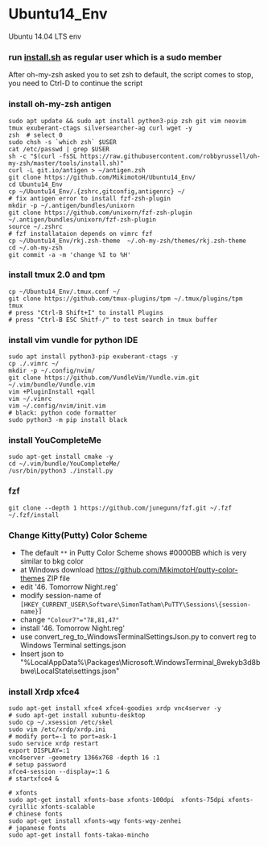 # Ubuntu14_Env
Ubuntu 14.04 LTS env

### run [install.sh](install.sh) as regular user which is a sudo member
After oh-my-zsh asked you to set zsh to default, the script comes to stop, you need to Ctrl-D to continue the script

### install oh-my-zsh antigen
```
sudo apt update && sudo apt install python3-pip zsh git vim neovim tmux exuberant-ctags silversearcher-ag curl wget -y
zsh  # select 0
sudo chsh -s `which zsh` $USER
cat /etc/passwd | grep $USER
sh -c "$(curl -fsSL https://raw.githubusercontent.com/robbyrussell/oh-my-zsh/master/tools/install.sh)"
curl -L git.io/antigen > ~/antigen.zsh
git clone https://github.com/MikimotoH/Ubuntu14_Env/
cd Ubuntu14_Env
cp ~/Ubuntu14_Env/.{zshrc,gitconfig,antigenrc} ~/
# fix antigen error to install fzf-zsh-plugin
mkdir -p ~/.antigen/bundles/unixorn
git clone https://github.com/unixorn/fzf-zsh-plugin ~/.antigen/bundles/unixorn/fzf-zsh-plugin
source ~/.zshrc
# fzf installataion depends on vimrc fzf  
cp ~/Ubuntu14_Env/rkj.zsh-theme  ~/.oh-my-zsh/themes/rkj.zsh-theme
cd ~/.oh-my-zsh
git commit -a -m 'change %I to %H'
```

### install tmux 2.0 and tpm
```
cp ~/Ubuntu14_Env/.tmux.conf ~/
git clone https://github.com/tmux-plugins/tpm ~/.tmux/plugins/tpm
tmux
# press "Ctrl-B Shift+I" to install Plugins
# press "Ctrl-B ESC Shitf-/" to test search in tmux buffer
```

### install vim vundle for python IDE 
```
sudo apt install python3-pip exuberant-ctags -y
cp ./.vimrc ~/
mkdir -p ~/.config/nvim/
git clone https://github.com/VundleVim/Vundle.vim.git ~/.vim/bundle/Vundle.vim
vim +PluginInstall +qall
vim ~/.vimrc
vim ~/.config/nvim/init.vim
# black: python code formatter
sudo python3 -m pip install black
```

### install YouCompleteMe
```
sudo apt-get install cmake -y
cd ~/.vim/bundle/YouCompleteMe/
/usr/bin/python3 ./install.py
```

### fzf
```
git clone --depth 1 https://github.com/junegunn/fzf.git ~/.fzf
~/.fzf/install

```

### Change Kitty(Putty) Color Scheme

- The default `**` in Putty Color Scheme shows #0000BB which is very similar to bkg color
- at Windows download https://github.com/MikimotoH/putty-color-themes ZIP file
- edit '46. Tomorrow Night.reg'
- modify session-name of `[HKEY_CURRENT_USER\Software\SimonTatham\PuTTY\Sessions\{session-name}]` 
- change `"Colour7"="78,81,47"`
- install '46. Tomorrow Night.reg'
- use convert_reg_to_WindowsTerminalSettingsJson.py to convert reg to Windows Terminal settings.json
- Insert json to "%LocalAppData%\Packages\Microsoft.WindowsTerminal_8wekyb3d8bbwe\LocalState\settings.json"



### install Xrdp xfce4
```
sudo apt-get install xfce4 xfce4-goodies xrdp vnc4server -y
# sudo apt-get install xubuntu-desktop
sudo cp ~/.xsession /etc/skel
sudo vim /etc/xrdp/xrdp.ini
# modify port=-1 to port=ask-1
sudo service xrdp restart
export DISPLAY=:1
vnc4server -geometry 1366x768 -depth 16 :1
# setup password
xfce4-session --display=:1 &
# startxfce4 &

# xfonts
sudo apt-get install xfonts-base xfonts-100dpi  xfonts-75dpi xfonts-cyrillic xfonts-scalable 
# chinese fonts
sudo apt-get install xfonts-wqy fonts-wqy-zenhei
# japanese fonts
sudo apt-get install fonts-takao-mincho
```

